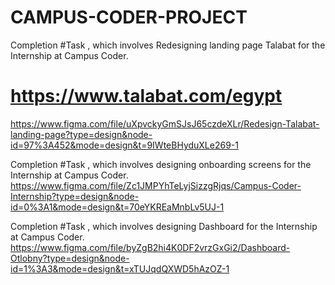 # CAMPUS-CODER-PROJECT

Completion #Task , which involves Redesigning landing page Talabat for the Internship at Campus Coder.
# https://www.talabat.com/egypt
https://www.figma.com/file/uXpvckyGmSJsJ65czdeXLr/Redesign-Talabat-landing-page?type=design&node-id=97%3A452&mode=design&t=9IWteBHyduXLe269-1


Completion #Task , which involves designing onboarding screens for the Internship at Campus Coder.
https://www.figma.com/file/Zc1JMPYhTeLyjSizzgRjqs/Campus-Coder-Internship?type=design&node-id=0%3A1&mode=design&t=70eYKREaMnbLv5UJ-1

Completion #Task , which involves designing Dashboard for the Internship at Campus Coder.
https://www.figma.com/file/byZgB2hi4K0DF2vrzGxGi2/Dashboard-Otlobny?type=design&node-id=1%3A3&mode=design&t=xTUJqdQXWD5hAzOZ-1
